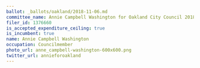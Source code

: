 ```yaml
---
ballot: _ballots/oakland/2018-11-06.md
committee_name: Annie Campbell Washington for Oakland City Council 2018
filer_id: 1376660
is_accepted_expenditure_ceiling: true
is_incumbent: true
name: Annie Campbell Washington
occupation: Councilmember
photo_url: anne_campbell-washington-600x600.png
twitter_url: annieforoakland
---
```

